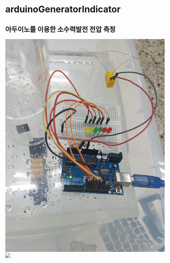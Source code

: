 # arduinoGeneratorIndicator

## 아두이노를 이용한 소수력발전 전압 측정  
![](https://github.com/mtinet/arduinoGeneratorIndicator/blob/master/KakaoTalk_Photo_2018-04-26-21-40-54.jpeg?raw=true)
![](https://github.com/mtinet/arduinoGeneratorIndicator/blob/master/KakaoTalk_Photo_2018-04-26-21-40-39.jpeg?raw=true)
